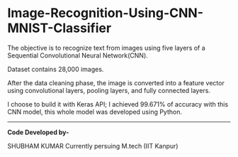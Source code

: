 # Image-Recognition-Using-CNN-MNIST-Classifier

The objective is to recognize text from images using five layers of a Sequential Convolutional Neural Network(CNN). 

Dataset contains 28,000 images.

After the data cleaning phase, the image is converted into a feature vector using convolutional layers, pooling layers, and fully connected layers.

I choose to build it with Keras API; I achieved 99.671% of accuracy with this CNN model, this whole model was developed using Python.

---------------------------------------------------------------------------------------------------------------------------------------------------------------------------------

**Code Developed by-**

SHUBHAM KUMAR
Currently persuing M.tech (IIT Kanpur)
